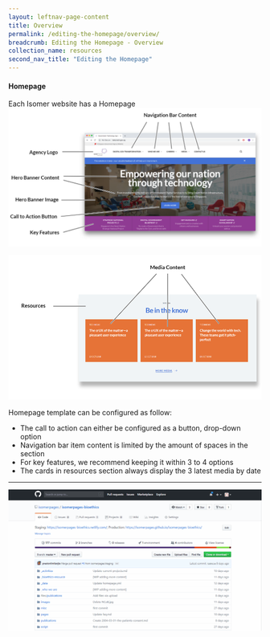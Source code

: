 ```yaml
---
layout: leftnav-page-content
title: Overview
permalink: /editing-the-homepage/overview/
breadcrumb: Editing the Homepage - Overview
collection_name: resources
second_nav_title: "Editing the Homepage"
---
```

#### **Homepage**
Each Isomer website has a Homepage
![Homepage](/images/resources/homepage.PNG)

![Homepage](/images/resources/resources.PNG)

Homepage template can be configured as follow:
- The call to action can either be configured as a button, drop-down option
- Navigation bar item content is limited by the amount of spaces in the section
- For key features, we recommend keeping it within 3 to 4 options
- The cards in resources section always display the 3 latest media by date

---

![Changing favicon of Your Homepage](/images/resources/changing-content-of-your-homepage.gif)